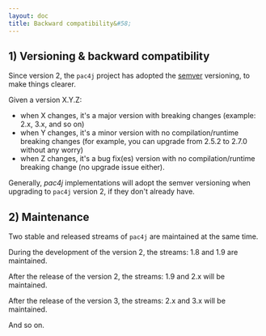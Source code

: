 ```yaml
---
layout: doc
title: Backward compatibility&#58;
---
```


## 1) Versioning & backward compatibility

Since version 2, the `pac4j` project has adopted the [semver](http://semver.org/) versioning, to make things clearer.

Given a version X.Y.Z:

- when X changes, it's a major version with breaking changes (example: 2.x, 3.x, and so on)
- when Y changes, it's a minor version with no compilation/runtime breaking changes (for example, you can upgrade from 2.5.2 to 2.7.0 without any worry)
- when Z changes, it's a bug fix(es) version with no compilation/runtime breaking change (no upgrade issue either).

Generally, *pac4j* implementations will adopt the semver versioning when upgrading to `pac4j` version 2, if they don't already have.

## 2) Maintenance

Two stable and released streams of `pac4j` are maintained at the same time.

During the development of the version 2, the streams: 1.8 and 1.9 are maintained.

After the release of the version 2, the streams: 1.9 and 2.x will be maintained.

After the release of the version 3, the streams: 2.x and 3.x will be maintained.

And so on.
